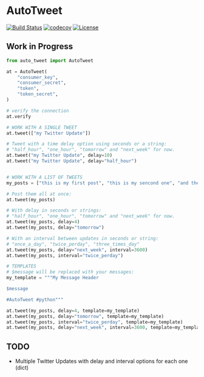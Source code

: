 # AutoTweet

[![Build Status](https://travis-ci.org/wilfredinni/auto-tweet.svg?branch=master)](https://travis-ci.org/wilfredinni/auto-tweet)
[![codecov](https://codecov.io/gh/wilfredinni/auto-tweet/branch/master/graph/badge.svg)](https://codecov.io/gh/wilfredinni/auto-tweet)
[![License](https://img.shields.io/badge/License-Apache%202.0-blue.svg)](https://opensource.org/licenses/Apache-2.0)

## Work in Progress

```python
from auto_tweet import AutoTweet

at = AutoTweet(
    "consumer_key",
    "consumer_secret",
    "token",
    "token_secret",
)

# verify the connection
at.verify

# WORK WITH A SINGLE TWEET
at.tweet(["my Twitter Update"])

# Tweet with a time delay option using seconds or a string:
# "half_hour", "one_hour", "tomorrow" and "next_week" for now.
at.tweet("my Twitter Update", delay=10)
at.tweet("my Twitter Update", delay="half_hour")


# WORK WITH A LIST OF TWEETS
my_posts = ["this is my first post", "this is my sencond one", "and the last one"]

# Post them all at once:
at.tweet(my_posts)

# With delay in seconds or strings:
# "half_hour", "one_hour", "tomorrow" and "next_week" for now.
at.tweet(my_posts, delay=4)
at.tweet(my_posts, delay="tomorrow")

# With an interval between updates in seconds or string:
# "once_a_day", "twice_perday", "three_times_day"
at.tweet(my_posts, delay="next_week", interval=3600)
at.tweet(my_posts, interval="twice_perday")

# TEMPLATES
# $message will be replaced with your messages:
my_template = """My Message Header

$message

#AutoTweet #python"""

at.tweet(my_posts, delay=4, template=my_template)
at.tweet(my_posts, delay="tomorrow", template=my_template)
at.tweet(my_posts, interval="twice_perday", template=my_template)
at.tweet(my_posts, delay="next_week", interval=3600, template=my_template)
```

## TODO

- Multiple Twitter Updates with delay and interval options for each one (dict)
